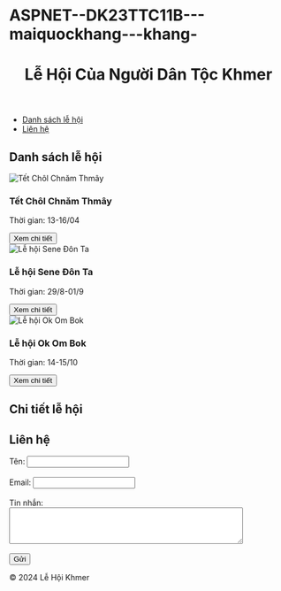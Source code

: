 # ASPNET--DK23TTC11B---maiquockhang---khang-
<!DOCTYPE html>
<html lang="vi">
<head>
    <meta charset="UTF-8">
    <meta name="viewport" content="width=device-width, initial-scale=1.0">
    <title>Lễ Hội Khmer</title>
    <link rel="stylesheet" href="style.css">
</head>
<body>
    <header>
        <h1>Lễ Hội Của Người Dân Tộc Khmer</h1>
    </header>
    <nav>
        <ul>
            <li><a href="#danhSachLeHoi">Danh sách lễ hội</a></li>
            <li><a href="#lienHe">Liên hệ</a></li>
        </ul>
    </nav>
    <main>
        <section id="danhSachLeHoi">
            <h2>Danh sách lễ hội</h2>
            <div class="leHoi">
                <img src="cholchnamthmay.jpg" alt="Tết Chôl Chnăm Thmây">
                <h3>Tết Chôl Chnăm Thmây</h3>
                <p>Thời gian: 13-16/04</p>
                <button class="xemChiTiet" data-index="0">Xem chi tiết</button>
            </div>
            <div class="leHoi">
                <img src="sendonta.jpg" alt="Lễ hội Sene Đôn Ta">
                <h3>Lễ hội Sene Đôn Ta</h3>
                <p>Thời gian: 29/8-01/9</p>
                <button class="xemChiTiet" data-index="1">Xem chi tiết</button>
            </div>
            <div class="leHoi">
                <img src="okombok.jpg" alt="Lễ hội Ok Om Bok">
                <h3>Lễ hội Ok Om Bok</h3>
                <p>Thời gian: 14-15/10</p>
                <button class="xemChiTiet" data-index="2">Xem chi tiết</button>
            </div>
            </section>
        <section id="chiTietLeHoi">
            <h2>Chi tiết lễ hội</h2>
            <div id="noiDungChiTiet">
                </div>
        </section>
        <section id="lienHe">
            <h2>Liên hệ</h2>
            <form>
                <label for="ten">Tên:</label>
                <input type="text" id="ten" name="ten"><br><br>
                <label for="email">Email:</label>
                <input type="email" id="email" name="email"><br><br>
                <label for="tinNhan">Tin nhắn:</label><br>
                <textarea id="tinNhan" name="tinNhan" rows="4" cols="50"></textarea><br><br>
                <input type="submit" value="Gửi">
            </form>
        </section>
    </main>
    <footer>
        <p>&copy; 2024 Lễ Hội Khmer</p>
    </footer>
    <script src="script.js"></script>
</body>
</html>
